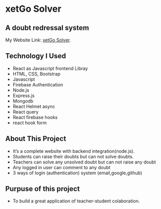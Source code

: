 # xetGo Solver

## A doubt redressal system

My Website Link: [xetGo Solver](https://moonlit-brigadeiros-38aaad.netlify.app/).

## Technology I Used

- React as Javascript frontend Libray
- HTML, CSS, Bootstrap
- Javascript
- Firebase Authentication
- Node.js
- Express.js
- Mongodb
- React Helmet async
- React query
- React firebase hooks
- react hook form

## About This Project

- It’s a complete website with backend integration(node.js).
- Students can raise their doubts but can not solve doubts.
- Teachers can solve any unsolved doubt but can not raise any doubt
- Any logged in user can comment to any doubt
- 3 ways of login (authentication) system (email,google,github)

## Purpuse of this project

- To build a great application of teacher-student colaboration.
